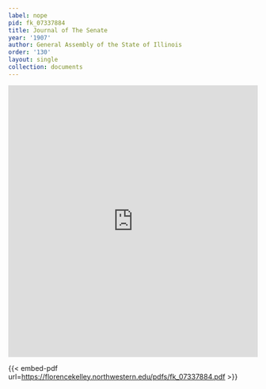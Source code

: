 ```yaml
---
label: nope
pid: fk_07337884
title: Journal of The Senate
year: '1907'
author: General Assembly of the State of Illinois
order: '130'
layout: single
collection: documents
---
```

<iframe src="https://northwestern.app.box.com/embed/s/qpeoht5q1dbxklljaiwd8afodff3xuui?sortColumn=date&view=list" width="100%" height="550" frameborder="0" allowfullscreen webkitallowfullscreen msallowfullscreen></iframe>


{{< embed-pdf url=https://florencekelley.northwestern.edu/pdfs/fk_07337884.pdf >}}